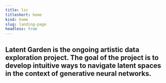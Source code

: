 ```yaml
---
title: lsc
titleshort: home
kind: home
slug: landing-page
headless: true
---
```


## Latent Garden is the ongoing artistic data exploration project. The goal of the project is to develop intuitive ways to navigate latent spaces in the context of generative neural networks.


 
